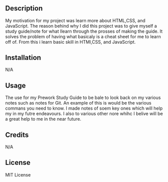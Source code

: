# <Prework>

## Description


My motivation for my project was learn more about HTML,CSS, and JavaScript. The reason behind why I did this project was to give myself a study guide/note for what Ilearn through the prosses of making the guide. It solves the problem of having what basicaly is a cheat sheet for me to learn off of. From this i learn basic skill in HTMl,CSS, and JavaScript.



## Installation

N/A

## Usage


The use for my Prework Study Guide to be bale to look back on my various notes such as notes for Git. An example of this is would be the various commans you need to know. I made notes of soem key ones which will help my in my futre endeavours. I also to various other nore whihc I belive will be a great help to me in the near future. 





## Credits

N/A

## License

MIT License
